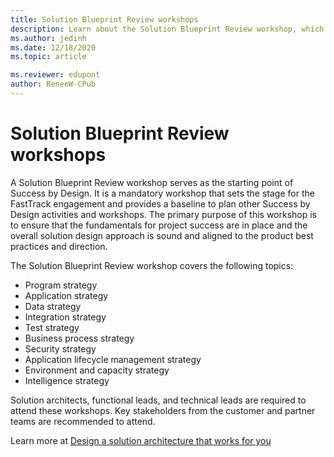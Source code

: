 ```yaml
---
title: Solution Blueprint Review workshops
description: Learn about the Solution Blueprint Review workshop, which sets the stage for the FastTrack engagement and serves as the starting point of Success by Design.
ms.author: jedinh
ms.date: 12/18/2020
ms.topic: article

ms.reviewer: edupont
author: ReneeW-CPub
---
```


# Solution Blueprint Review workshops

A Solution Blueprint Review workshop serves as the starting point of Success by Design. It is a mandatory workshop that sets the stage for the FastTrack engagement and provides a baseline to plan other Success by Design activities and workshops. The primary purpose of this workshop is to ensure that the fundamentals for project success are in place and the overall solution design approach is sound and aligned to the product best practices and direction.

The Solution Blueprint Review workshop covers the following topics:

- Program strategy
- Application strategy
- Data strategy 
- Integration strategy 
- Test strategy
- Business process strategy 
- Security strategy
- Application lifecycle management strategy
- Environment and capacity strategy
- Intelligence strategy 


Solution architects, functional leads, and technical leads are required to attend these workshops. Key stakeholders from the customer and partner teams are recommended to attend.

Learn more at [Design a solution architecture that works for you](../implementation-guide/solution-architecture-design-pillars.md)